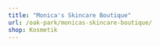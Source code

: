 ```yaml
---
title: "Monica's Skincare Boutique"
url: /oak-park/monicas-skincare-boutique/
shop: Kosmetik
---
```

